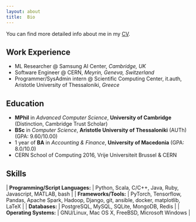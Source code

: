 ```yaml
---
layout: about
title:  Bio
---
```


You can find more detailed info about me in my [CV](https://drive.google.com/file/d/1i5EPeGJgp3XvV_CsQfDgLoqbW0LlUdJX/view).

## Work Experience

* ML Researcher @ Samsung AI Center, _Cambridge, UK_
* Software Engineer @ CERN, _Meyrin, Geneva, Switzerland_
* Programmer/SysAdmin intern @ Scientific Computing Center, it.auth, Aristotle University of Thessaloniki, _Greece_

## Education

* **MPhil** in _Advanced Computer Science_, **University of Cambridge** (Distinction, Cambridge Trust Scholar)
* **BSc** in _Computer Science_, **Aristotle University of Thessaloniki** (AUTh) (GPA: 9.60/10.00)
* 1 year of **BA** in _Accounting & Finance_, **University of Macedonia** (GPA: 8.0/10.0)
* CERN School of Computing 2016, Vrije Universiteit Brussel & CERN

## Skills

| **Programming/Script Languages:** | Python, Scala, C/C++, Java, Ruby, Javascript, MATLAB, bash |
| **Frameworks/Tools:** | PyTorch, Tensorflow, Pandas, Apache Spark, Hadoop, Django, git, ansible, docker, matplotlib, LaTeX | 
| **Databases:** | PostgreSQL, MySQL, SQLite, MongoDB, Redis | 
| **Operating Systems:** | GNU/Linux, Mac OS X, FreeBSD, Microsoft Windows |